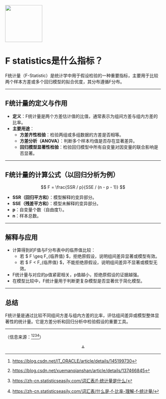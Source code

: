 <img src="https://r2cdn.perplexity.ai/pplx-full-logo-primary-dark%402x.png" class="logo" width="120"/>

# F statistics是什么指标？

F统计量（F-Statistic）是统计学中用于假设检验的一种重要指标，主要用于比较两个样本方差或多个回归模型的拟合优度，其分布遵循F分布。

---

## F统计量的定义与作用

- **定义**：F统计量是两个方差估计值的比值，通常表示为组间方差与组内方差的比率。
- **主要用途**：
    - **方差齐性检验**：检验两组或多组数据的方差是否相等。
    - **方差分析（ANOVA）**：判断多个样本均值是否存在显著差异。
    - **回归模型显著性检验**：检验回归模型中所有自变量对因变量的联合影响是否显著。

---

## F统计量的计算公式（以回归分析为例）

$$
F = \frac{SSR / p}{SSE / (n - p - 1)}
$$

- **SSR（回归平方和）**：模型解释的变异部分。
- **SSE（残差平方和）**：模型未解释的变异部分。
- **p**：自变量个数（自由度1）。
- **n**：样本总数。

---

## 解释与应用

- 计算得到的F值与F分布表中的临界值比较：
    - 若 \$ F \geq F_{临界值} \$，拒绝原假设，说明组间差异显著或模型有效。
    - 若 \$ F < F_{临界值} \$，不能拒绝原假设，说明组间差异不显著或模型无效。
- F统计量与对应的p值紧密相关，p值越小，拒绝原假设的证据越强。
- 在模型比较中，F统计量用于判断更复杂模型是否显著优于简化模型。

---

## 总结

F统计量是通过比较不同组间方差与组内方差的比率，评估组间差异或模型整体显著性的统计量。它是方差分析和回归分析中检验假设的重要工具。

---

（信息来源：[^1][^2][^4][^5]）

<div style="text-align: center">⁂</div>

[^1]: https://blog.csdn.net/IT_ORACLE/article/details/145199730

[^2]: https://blog.csdn.net/xuemanqianshan/article/details/137466845

[^3]: https://imgtec.eetrend.com/blog/2019/100043215.html

[^4]: https://zh-cn.statisticseasily.com/词汇表/f-统计量是什么/

[^5]: https://zh-cn.statisticseasily.com/词汇表/什么是-f-比率-理解-f-统计量/

[^6]: https://www.cnblogs.com/massquantity/p/10486904.html

[^7]: https://indico.ihep.ac.cn/event/17315/attachments/64130/75717/机器学习中的概率与统计.pdf

[^8]: https://www.lianxh.cn/details/1273.html

